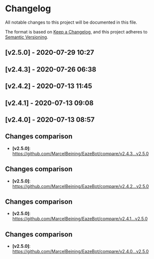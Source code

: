 # Changelog
All notable changes to this project will be documented in this file.

The format is based on [Keep a Changelog](https://keepachangelog.com/en/1.0.0/), and this project adheres to [Semantic Versioning](https://semver.org/spec/v2.0.0.html).

## [v2.5.0] - 2020-07-29 10:27

## [v2.4.3] - 2020-07-26 06:38

## [v2.4.2] - 2020-07-13 11:45

## [v2.4.1] - 2020-07-13 09:08

## [v2.4.0] - 2020-07-13 08:57


## Changes comparison
* **[v2.5.0]**: <https://github.com/MarcelBeining/EazeBot/compare/v2.4.3...v2.5.0>
## Changes comparison
* **[v2.5.0]**: <https://github.com/MarcelBeining/EazeBot/compare/v2.4.2...v2.5.0>
## Changes comparison
* **[v2.5.0]**: <https://github.com/MarcelBeining/EazeBot/compare/v2.4.1...v2.5.0>
## Changes comparison
* **[v2.5.0]**: <https://github.com/MarcelBeining/EazeBot/compare/v2.4.0...v2.5.0>
